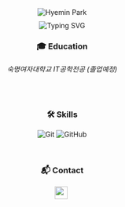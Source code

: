 <!--헤더-->
 <div class="header" align= "center">
      <img src="https://capsule-render.vercel.app/api?type=transparent&fontColor=34568B&text=Hyemin%20Park%20%20&height=150&fontSize=100&descAlignY=90&descAlign=100" alt="Hyemin Park">
 </div>
 
<div align= "center">
<div style="margin-top: 10px;">
<img src="https://readme-typing-svg.demolab.com?font=Orbitron&size=28&pause=1000&color=34568B&width=520&height=45&lines=Embedded+Systems+Engineering;Committed+to+Doing+My+Very+Best+Every+Day" alt="Typing SVG" />
</div>


 
<!-- 방문 수    
<div align= "center">
<a href="https://hits.sh/github.com/phmhp/"><img alt="Hits" src="https://hits.sh/github.com/phmhp.svg?style=for-the-badge&color=B0C4DE"/></a>&nbsp;
</div>
-->

<!--solved.ac 등급
[![Solved.ac
프로필](http://mazassumnida.wtf/api/v2/generate_badge?boj=phm6318)](https://solved.ac/phm6318)-->
<!--solved.ac 잔디
 <img src="http://mazandi.herokuapp.com/api?handle=phm6318&theme=dark"/>-->
 <!--Top Languages card
[![Top Langs](https://github-readme-stats.vercel.app/api/top-langs/?username=phmhp)](https://github.com/phmhp/github-readme-stats)
-->
<!--Github stats 
 [![Anurag's GitHub stats](https://github-readme-stats.vercel.app/api?username=phmhp)](https://github.com/phmhp/github-readme-stats)
-->

<!--교육-->
### 🎓 Education
###### 숙명여자대학교 IT공학전공 (졸업예정)
</br>

<!--기술 스택-->
### 🛠️ Skills
![Git](https://img.shields.io/badge/git-%23F05033.svg?style=for-the-badge&logo=git&logoColor=white)
![GitHub](https://img.shields.io/badge/github-%23121011.svg?style=for-the-badge&logo=github&logoColor=white)

</br>
<!--velog 포스팅-->
<!--[![Velog's GitHub stats](https://velog-readme-stats.vercel.app/api?name=벨로그아이디)](벨로그링크)-->

<!--연락망-->
### 📬 Contact
<a href="mailto:phm6318@sookmyung.ac.kr"><img src="https://cdn-icons-png.flaticon.com/512/9916/9916040.png" width="26" height="26" /></a>&nbsp;
<!--<a href="https://www.linkedin.com/in/{handle}/"><img src="./img/linkedin.png" width="26" height="26" /></a>&nbsp;-->
<!--<a href="https://{handle}.tistory.com"><img src="./img/tistory.png" width="26" height="26" /></a>&nbsp;-->
